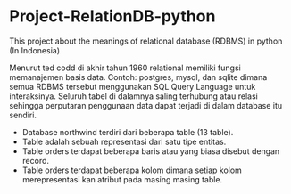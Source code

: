 # Project-RelationDB-python
This project about the meanings of relational database (RDBMS) in python (In Indonesia)

Menurut ted codd di akhir tahun 1960 relational memiliki fungsi memanajemen basis data. Contoh: postgres, mysql, dan sqlite dimana semua RDBMS tersebut menggunakan SQL Query Language untuk interaksinya.
Seluruh tabel di dalamnya saling terhubung atau relasi sehingga perputaran penggunaan data dapat terjadi di dalam database itu sendiri.
- Database northwind terdiri dari beberapa table (13 table).
- Table adalah sebuah representasi dari satu tipe entitas.
- Table orders terdapat beberapa baris atau yang biasa disebut dengan record.
- Table orders terdapat beberapa kolom dimana setiap kolom merepresentasi kan atribut pada masing masing table.
